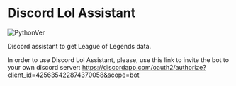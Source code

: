 # Discord Lol Assistant

![PythonVer](https://img.shields.io/badge/PythonVer-3.6-blue.svg)

Discord assistant to get League of Legends data.

In order to use Discord Lol Assistant, please, use this link to invite the bot to your own discord server: https://discordapp.com/oauth2/authorize?client_id=425635422874370058&scope=bot
